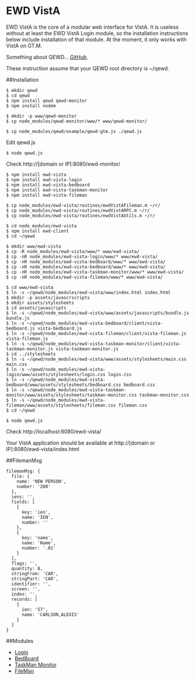 # EWD VistA

EWD VistA is the core of a modular web interface for VistA. It is useless without at least the EWD VistA Login module, so the installation instructions below include installation of that module. At the moment, it only works with VistA on GT.M. 

Something about QEWD... [GitHub](https://github.com/robtweed/qewd).

These instruction assume that your QEWD root directory is ~/qewd.

##Installation

````
$ mkdir qewd
$ cd qewd
$ npm install qewd qewd-monitor
$ npm install nodem
````

````
$ mkdir -p www/qewd-monitor
$ cp node_modules/qewd-monitor/www/* www/qewd-monitor/

$ cp node_modules/qewd/example/qewd-gtm.js ./qewd.js
````

Edit qewd.js

````
$ node qewd.js
````

Check http://[domain or IP]:8080/ewd-monitor/

````
$ npm install ewd-vista
$ npm install ewd-vista-login
$ npm install ewd-vista-bedboard
$ npm install ewd-vista-taskman-monitor
$ npm install ewd-vista-fileman

$ cp node_modules/ewd-vista/routines/ewdVistAFileman.m ~/r/
$ cp node_modules/ewd-vista/routines/ewdVistARPC.m ~/r/
$ cp node_modules/ewd-vista/routines/ewdVistAUtils.m ~/r/

$ cd node_modules/ewd-vista
$ npm install ewd-client
$ cd ~/qewd

$ mkdir www/ewd-vista
$ cp -R node_modules/ewd-vista/www/* www/ewd-vista/
$ cp -nR node_modules/ewd-vista-login/www/* www/ewd-vista/
$ cp -nR node_modules/ewd-vista-bedboard/www/* www/ewd-vista/
$ cp -nR node_modules/ewd-vista-bedboard/www/* www/ewd-vista/
$ cp -nR node_modules/ewd-vista-taskman-monitor/www/* www/ewd-vista/
$ cp -nR node_modules/ewd-vista-fileman/www/* www/ewd-vista/

$ cd www/ewd-vista
$ ln -s ~/qewd/node_modules/ewd-vista/www/index.html index.html
$ mkdir -p assets/javascrscripts
$ mkdir assets/stylesheets
$ cd assets/javascripts
$ ln -s ~/qewd/node_modules/ewd-vista/www/assets/javascripts/bundle.js bundle.js
$ ln -s ~/qewd/node_modules/ewd-vista-bedboard/client/vista-bedboard.js vista-bedboard.js
$ ln -s ~/qewd/node_modules/ewd-vista-fileman/client/vista-fileman.js vista-fileman.js
$ ln -s ~/qewd/node_modules/ewd-vista-taskman-monitor/client/vista-taskman-monitor.js vista-taskman-monitor.js
$ cd ../stylesheets
$ ln -s ~/qewd/node_modules/ewd-vista/www/assets/stylesheets/main.css main.css
$ ln -s ~/qewd/node_modules/ewd-vista-login/www/assets/stylesheets/login.css login.css
$ ln -s ~/qewd/node_modules/ewd-vista-bedboard/www/assets/stylesheets/bedboard.css bedboard.css
$ ln -s ~/qewd/node_modules/ewd-vista-taskman-monitor/www/assets/stylesheets/taskman-monitor.css taskman-monitor.css
$ ln -s ~/qewd/node_modules/ewd-vista-fileman/www/assets/stylesheets/fileman.css fileman.css
$ cd ~/qewd

$ node qewd.js
````

Check http://localhost:8080/ewd-vista/

Your VistA application should be available at http://[domain or IP]:8080/ewd-vista/index.html

##FilemanMsg

````
filemanMsg: {
  file: {
    name: 'NEW PERSON',
    number: '200'
  },
  iens: '',
  fields: [
    {
      key: 'ien',
      name: 'IEN',
      number: ''
    },
    {
      key: 'name',
      name: 'Name',
      number: '.01'
    }
  ],
  flags: '',
  quantity: 8,
  stringFrom: 'CAR',
  stringPart: 'CAR',
  identifier: '',
  screen: '',
  index: '',
  records: [
    {
      ien: '57',
      name: 'CARLSON,ALEXIS'
    }
  ]
}
````

##Modules

* [Login](https://github.com/shabiel/ewd-vista-login)
* [BedBoard](https://github.com/shabiel/ewd-vista-bedboard)
* [TaskMan Monitor](https://github.com/shabiel/ewd-taskman-monitor)
* [FileMan](https://github.com/shabiel/ewd-vista-fileman)
